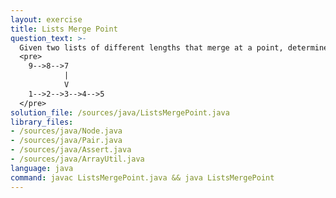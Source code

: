 ```yaml
---
layout: exercise
title: Lists Merge Point
question_text: >-
  Given two lists of different lengths that merge at a point, determine the merge point
  <pre>
    9-->8-->7
            |
            V
    1-->2-->3-->4-->5
  </pre>
solution_file: /sources/java/ListsMergePoint.java
library_files:
- /sources/java/Node.java
- /sources/java/Pair.java
- /sources/java/Assert.java
- /sources/java/ArrayUtil.java
language: java
command: javac ListsMergePoint.java && java ListsMergePoint
---
```

